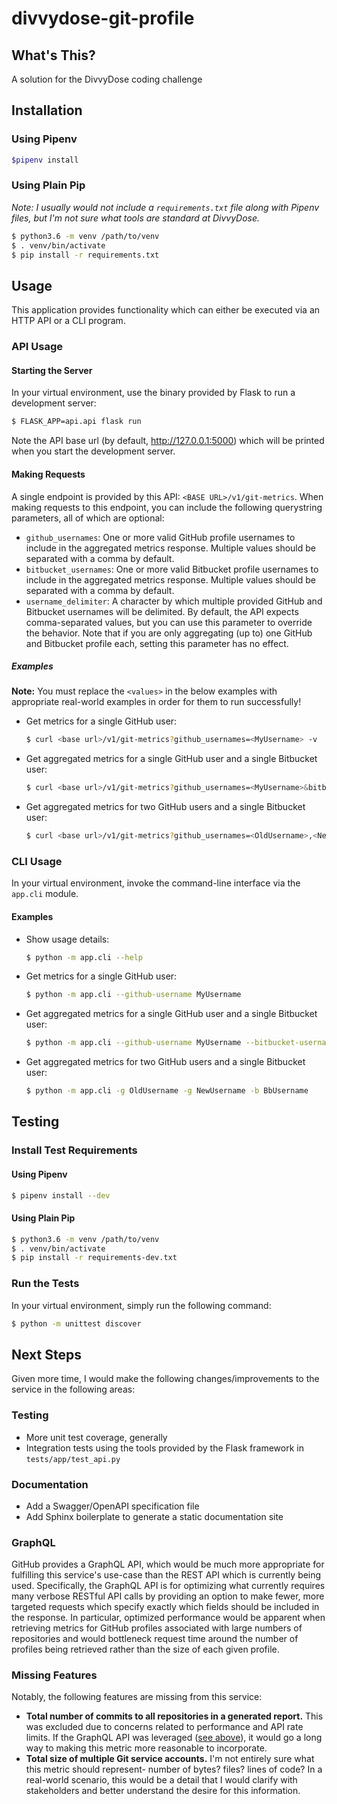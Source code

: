 # divvydose-git-profile


## What's This?

A solution for the DivvyDose coding challenge


## Installation


### Using Pipenv

```bash
$pipenv install
```


### Using Plain Pip

_Note: I usually would not include a `requirements.txt` file along with Pipenv files, but I'm not sure what tools are
standard at DivvyDose._

```bash
$ python3.6 -m venv /path/to/venv
$ . venv/bin/activate
$ pip install -r requirements.txt
```


## Usage

This application provides functionality which can either be executed via an HTTP API or a CLI program. 


### API Usage


#### Starting the Server

In your virtual environment, use the binary provided by Flask to run a development server:

```bash
$ FLASK_APP=api.api flask run
```

Note the API base url (by default, http://127.0.0.1:5000) which will be printed when you start the development server.


#### Making Requests

A single endpoint is provided by this API: `<BASE URL>/v1/git-metrics`. When making requests to this endpoint,
you can include the following querystring parameters, all of which are optional:

- `github_usernames`: One or more valid GitHub profile usernames to include in the aggregated metrics response.
Multiple values should be separated with a comma by default.
-  `bitbucket_usernames`: One or more valid Bitbucket profile usernames to include in the aggregated metrics response.
Multiple values should be separated with a comma by default.
- `username_delimiter`: A character by which multiple provided GitHub and Bitbucket usernames will be delimited.
By default, the API expects comma-separated values, but you can use this parameter to override the behavior.
Note that if you are only aggregating (up to) one GitHub and Bitbucket profile each, setting this parameter has no 
effect.


##### Examples

**Note:** You must replace the `<values>` in the below examples with appropriate real-world examples in order for them
to run successfully! 

- Get metrics for a single GitHub user:
    ```bash
    $ curl <base url>/v1/git-metrics?github_usernames=<MyUsername> -v
    ``` 
- Get aggregated metrics for a single GitHub user and a single Bitbucket user:
    ```bash
    $ curl <base url>/v1/git-metrics?github_usernames=<MyUsername>&bitbucket_usernames=<MyOtherUsername> -v
    ```
- Get aggregated metrics for two GitHub users and a single Bitbucket user:
    ```bash
    $ curl <base url>/v1/git-metrics?github_usernames=<OldUsername>,<NewUsername>&bitbucket_usernames=<BbUsername> -v
    ```


### CLI Usage

In your virtual environment, invoke the command-line interface via the `app.cli` module.


#### Examples

- Show usage details:
    ```bash
    $ python -m app.cli --help
    ```
- Get metrics for a single GitHub user:
    ```bash
    $ python -m app.cli --github-username MyUsername 
    ``` 
- Get aggregated metrics for a single GitHub user and a single Bitbucket user:
    ```bash
    $ python -m app.cli --github-username MyUsername --bitbucket-username MyOtherUsername
    ```
- Get aggregated metrics for two GitHub users and a single Bitbucket user:
    ```bash
    $ python -m app.cli -g OldUsername -g NewUsername -b BbUsername
    ```


## Testing


### Install Test Requirements


#### Using Pipenv

```bash
$ pipenv install --dev
```


#### Using Plain Pip

```bash
$ python3.6 -m venv /path/to/venv
$ . venv/bin/activate
$ pip install -r requirements-dev.txt
```


### Run the Tests

In your virtual environment, simply run the following command:

```bash
$ python -m unittest discover
```


## Next Steps

Given more time, I would make the following changes/improvements to the service in the following areas:


### Testing

- More unit test coverage, generally
- Integration tests using the tools provided by the Flask framework in `tests/app/test_api.py`


### Documentation

- Add a Swagger/OpenAPI specification file
- Add Sphinx boilerplate to generate a static documentation site


### GraphQL

GitHub provides a GraphQL API, which would be much more appropriate for fulfilling this service's use-case than the
REST API which is currently being used. Specifically, the GraphQL API is for optimizing what currently requires
many verbose RESTful API calls by providing an option to make fewer, more targeted requests which specify exactly
which fields should be included in the response. In particular, optimized performance would be apparent when retrieving
metrics for GitHub profiles associated with large numbers of repositories and would bottleneck request time around
the number of profiles being retrieved rather than the size of each given profile.


### Missing Features

Notably, the following features are missing from this service:

- **Total number of commits to all repositories in a generated report.** This was excluded due to concerns related
to performance and API rate limits. If the GraphQL API was leveraged ([see above](#graphql)), it would go a long way
to making this metric more reasonable to incorporate.
- **Total size of multiple Git service accounts.** I'm not entirely sure what this metric should represent- number of
bytes? files? lines of code? In a real-world scenario, this would be a detail that I would clarify with stakeholders
and better understand the desire for this information.
